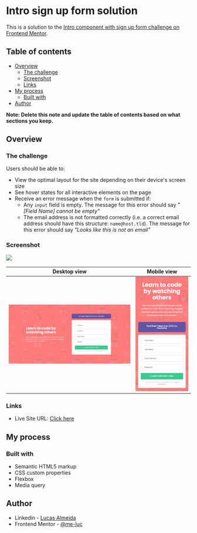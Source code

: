 # Intro sign up form solution

This is a solution to the [Intro component with sign up form challenge on Frontend Mentor](https://www.frontendmentor.io/challenges/intro-component-with-signup-form-5cf91bd49edda32581d28fd1).

## Table of contents

-   [Overview](#overview)
    -   [The challenge](#the-challenge)
    -   [Screenshot](#screenshot)
    -   [Links](#links)
-   [My process](#my-process)
    -   [Built with](#built-with)
-   [Author](#author)

**Note: Delete this note and update the table of contents based on what sections you keep.**

## Overview

### The challenge

Users should be able to:

-   View the optimal layout for the site depending on their device's screen size
-   See hover states for all interactive elements on the page
-   Receive an error message when the `form` is submitted if:
    -   Any `input` field is empty. The message for this error should say _"[Field Name] cannot be empty"_
    -   The email address is not formatted correctly (i.e. a correct email address should have this structure: `name@host.tld`). The message for this error should say _"Looks like this is not an email"_

### Screenshot

![](./screenshot.jpg)

|          Desktop view          |          Mobile view          |
| :----------------------------: | :---------------------------: |
| ![](./design/desktop-view.png) | ![](./design/mobile-view.png) |

### Links

-   Live Site URL: [Click here](https://me-luc.github.io/interactive-rating-landing-page/)

## My process

### Built with

-   Semantic HTML5 markup
-   CSS custom properties
-   Flexbox
-   Media query

## Author

-   Linkedin - [Lucas Almeida](https://www.linkedin.com/in/almeida-lucas1/)
-   Frontend Mentor - [@me-luc](https://www.frontendmentor.io/profile/me-luc)
